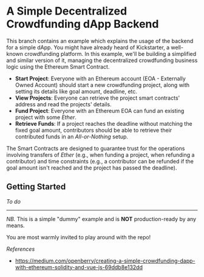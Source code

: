 # A Simple Decentralized Crowdfunding dApp Backend
This branch contains an example which explains the usage of the backend for a simple dApp. You might have already heard of Kickstarter, a well-known crowdfunding platform. In this example, we'll be building a simplified and similar version of it, managing the decentralized crowdfunding business logic using the Ethereum Smart Contract.

* **Start Project**: Everyone with an Ethereum account (EOA - Externally Owned Account) should start a new crowdfunding project, along with setting its details like goal amount, deadline, etc.
* **View Projects**: Everyone can retrieve the project smart contracts' address and read the projects' details.
* **Fund Project**: Everyone with an Ethereum EOA can fund an existing project with some *Ether*.
* **Retrieve Funds**: If a project reaches the deadline without matching the fixed goal amount, contributors should be able to retrieve their contributed funds in an *All-or-Nothing* setup.

The Smart Contracts are designed to guarantee trust for the operations involving transfers of *Ether* (e.g., when funding a project, when refunding a contributor) and time constraints (e.g., a contributor can be refunded if the goal amount isn't reached and the project has passed the deadline). 

## Getting Started

*To do*

--- 

*NB.* This is a simple "dummy" example and is **NOT** production-ready by any means.

You are most warmly invited to play around with the repo!

*References* 
* https://medium.com/openberry/creating-a-simple-crowdfunding-dapp-with-ethereum-solidity-and-vue-js-69ddb8e132dd